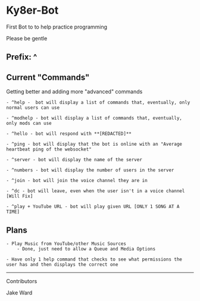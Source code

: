 # Ky8er-Bot

First Bot to to help practice programming

Please be gentle

## Prefix: ^

## Current "Commands"

Getting better and adding more "advanced" commands

    - ^help -  bot will display a list of commands that, eventually, only normal users can use

    - ^modhelp - bot will display a list of commands that, eventually, only mods can use

    - ^hello - bot will respond with **[REDACTED]**

    - ^ping - bot will display that the bot is online with an "Average heartbeat ping of the websocket"

    - ^server - bot will display the name of the server

    - ^numbers - bot will display the number of users in the server

    - ^join - bot will join the voice channel they are in

    - ^dc - bot will leave, even when the user isn't in a voice channel [Will Fix]

    - ^play + YouTube URL - bot will play given URL [ONLY 1 SONG AT A TIME]

## Plans

    - Play Music from YouTube/other Music Sources
        - Done, just need to allow a Queue and Media Options

    - Have only 1 help command that checks to see what permissions the user has and then displays the correct one

----------------------------------

Contributors

Jake Ward
